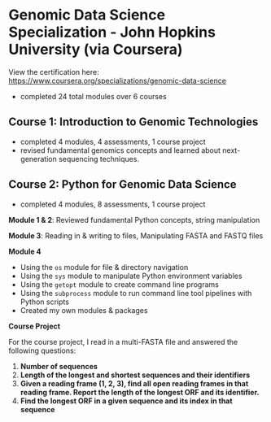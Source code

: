 # Genomic Data Science Specialization - John Hopkins University (via Coursera) 
View the certification here: https://www.coursera.org/specializations/genomic-data-science 
- completed 24 total modules over 6 courses

## Course 1: Introduction to Genomic Technologies 
- completed 4 modules, 4 assessments, 1 course project
- revised fundamental genomics concepts and learned about next-generation sequencing techniques.

## Course 2: Python for Genomic Data Science
- completed 4 modules, 8 assessments, 1 course project 

**Module 1 & 2**: Reviewed fundamental Python concepts, string manipulation

**Module 3**: Reading in & writing to files, Manipulating FASTA and FASTQ files

**Module 4**
- Using the `os` module for file & directory navigation
- Using the `sys` module to manipulate Python environment variables
- Using the `getopt` module to create command line programs
- Using the `subprocess` module to run command line tool pipelines with Python scripts
- Created my own modules & packages

**Course Project**

For the course project, I read in a multi-FASTA file and answered the following questions:

1. **Number of sequences**
2. **Length of the longest and shortest sequences and their identifiers**
3. **Given a reading frame (1, 2, 3), find all open reading frames in that reading frame. Report the length of the longest ORF and its identifier.**
4. **Find the longest ORF in a given sequence and its index in that sequence**
